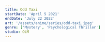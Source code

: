 ```yaml
---
title: Odd Taxi
startDate: 'April 5 2021'
endDate: 'July 22 2022'
art: '/assets/anime/series/odd-taxi.jpeg'
genre: ['Mystery', 'Psychological Thriller']
studio: OLM
---
```

